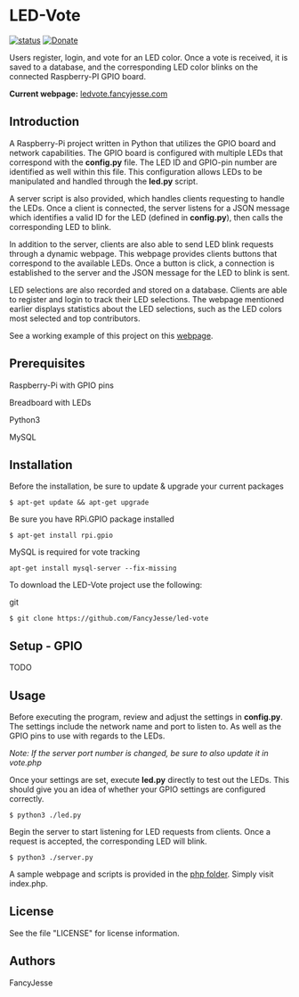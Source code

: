 LED-Vote
========================================================================
[![status](https://img.shields.io/badge/Project%20Status-work--in--progress-green.svg)](#)
[![Donate](https://img.shields.io/badge/Donate-PayPal-green.svg)](https://www.paypal.com/cgi-bin/webscr?cmd=_donations&business=jesus_andrade45%40yahoo%2ecom&lc=US&item_name=GitHub%20Projects&currency_code=USD&bn=PP%2dDonationsBF%3abtn_donateCC_LG%2egif%3aNonHosted)

Users register, login, and vote for an LED color. Once a vote is received, it is saved to a database, and the corresponding LED color blinks on the connected Raspberry-PI GPIO board.

**Current webpage:** [ledvote.fancyjesse.com](http://ledvote.fancyjesse.com)



Introduction
------------------------------------------------------------------------
A Raspberry-Pi project written in Python that utilizes the GPIO board and network capabilities.
The GPIO board is configured with multiple LEDs that correspond with the **config.py** file.
The LED ID and GPIO-pin number are identified as well within this file.
This configuration allows LEDs to be manipulated and handled through the **led.py** script.

A server script is also provided, which handles clients requesting to handle the LEDs.
Once a client is connected, the server listens for a JSON message which identifies a valid ID for the LED (defined in **config.py**), then calls the corresponding LED to blink.

In addition to the server, clients are also able to send LED blink requests through a dynamic webpage.
This webpage provides clients buttons that correspond to the available LEDs. Once a button is click, a connection is established to the server and the JSON message for the LED to blink is sent. 

LED selections are also recorded and stored on a database. Clients are able to register and login to track their LED selections.
The webpage mentioned earlier displays statistics about the LED selections, such as the LED colors most selected and top contributors.

See a working example of this project on this [webpage](http://ledvote.fancyjesse.com).


Prerequisites
------------------------------------------------------------------------
Raspberry-Pi with GPIO pins

Breadboard with LEDs

Python3

MySQL


Installation
------------------------------------------------------------------------
Before the installation, be sure to update & upgrade your current packages
```
$ apt-get update && apt-get upgrade
```

Be sure you have RPi.GPIO package installed
```
$ apt-get install rpi.gpio
```

MySQL is required for vote tracking
```
apt-get install mysql-server --fix-missing 
```

To download the LED-Vote project use the following:

git
```
$ git clone https://github.com/FancyJesse/led-vote
```


Setup - GPIO
------------------------------------------------------------------------
TODO


Usage
------------------------------------------------------------------------
Before executing the program, review and adjust the settings in **config.py**. The settings include the network name and port to listen to. As well as the GPIO pins to use with regards to the LEDs.

*Note: If the server port number is changed, be sure to also update it in vote.php*

Once your settings are set, execute **led.py** directly to test out the LEDs.
This should give you an idea of whether your GPIO settings are configured correctly.
```
$ python3 ./led.py
```

Begin the server to start listening for LED requests from clients.
Once a request is accepted, the corresponding LED will blink.
```
$ python3 ./server.py
```

A sample webpage and scripts is provided in the [php folder](php). Simply visit index.php.


License
------------------------------------------------------------------------
See the file "LICENSE" for license information.


Authors
------------------------------------------------------------------------
FancyJesse
